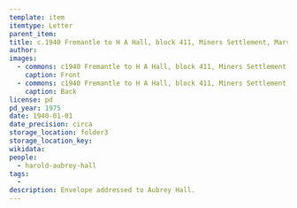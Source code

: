 ```yaml
---
template: item
itemtype: Letter
parent_item: 
title: c.1940 Fremantle to H A Hall, block 411, Miners Settlement, Marvel Loch Road
author: 
images:
  - commons: c1940 Fremantle to H A Hall, block 411, Miners Settlement, Marvel Loch Road (01).jpg
    caption: Front
  - commons: c1940 Fremantle to H A Hall, block 411, Miners Settlement, Marvel Loch Road (02).jpg
    caption: Back
license: pd
pd_year: 1975
date: 1940-01-01
date_precision: circa
storage_location: folder3
storage_location_key: 
wikidata: 
people:
  - harold-aubrey-hall
tags:
  - 
description: Envelope addressed to Aubrey Hall.
---
```

